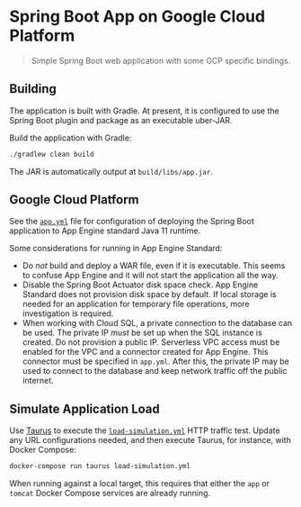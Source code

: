# Spring Boot App on Google Cloud Platform

> Simple Spring Boot web application with some GCP specific bindings.

## Building

The application is built with Gradle. At present, it is configured to use the Spring Boot plugin and package as an executable uber-JAR.

Build the application with Gradle:

```bash
./gradlew clean build
```

The JAR is automatically output at `build/libs/app.jar`.

## Google Cloud Platform

See the [`app.yml`](/app.yml) file for configuration of deploying the Spring Boot application to App Engine standard Java 11 runtime.

Some considerations for running in App Engine Standard:

* Do _not_ build and deploy a WAR file, even if it is executable.
  This seems to confuse App Engine and it will not start the application all the way.
* Disable the Spring Boot Actuator disk space check.
  App Engine Standard does not provision disk space by default.
  If local storage is needed for an application for temporary file operations, more investigation is required.
* When working with Cloud SQL, a private connection to the database can be used.
  The private IP _must_ be set up when the SQL instance is created.
  Do not provision a public IP.
  Serverless VPC access must be enabled for the VPC and a connector created for App Engine.
  This connector must be specified in `app.yml`.
  After this, the private IP may be used to connect to the database and keep network traffic off the public internet.

## Simulate Application Load

Use [Taurus](https://gettaurus.org/) to execute the [`load-simulation.yml`](/load-simulation.yml) HTTP traffic test.
Update any URL configurations needed, and then execute Taurus, for instance, with Docker Compose:

```bash
docker-compose run taurus load-simulation.yml
```

When running against a local target, this requires that either the `app` or `tomcat` Docker Compose services are already running.
